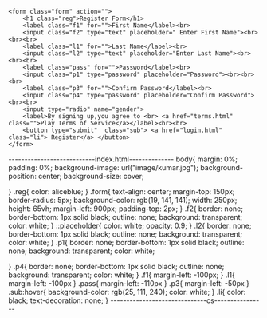 <!DOCTYPE html>
<html lang="en">
<head>
    <title>Website page</title>
    <link rel="stylesheet" href="stylesheet.css">
</head>
<body>
   
    <form class="form" action="">
        <h1 class="reg">Register Form</h1>
        <label class="f1" for="">First Name</label><br>
        <input class="f2" type="text" placeholder=" Enter First Name"><br><br><br>
        <label class="l1" for="">Last Name</label><br>
        <input class="l2" type="text" placeholder="Enter Last Name"><br><br><br>
        <label class="pass" for="">Password</label><br>
        <input class="p1" type="password" placeholder="Password"><br><br><br>
        <label class="p3" for="">Confirm Password</label><br>
        <input class="p4" type="password" placeholder="Confirm Password"><br><br>
        <input type="radio" name="gender">
        <label>By signing up,you agree to <br> <a href="terms.html" class="">Play Terms of Service</a></label><br><br>
        <button type="submit"  class="sub"> <a href="login.html" class="li"> Register</a> </button>
    </form>
   
</body>
</html>
---------------------------index.html--------------
body{
    margin: 0%;
    padding: 0%;
    background-image: url("image/kumar.jpg");
    background-position: center;
    background-size: cover;

}
.reg{
    color: aliceblue;
}
.form{
    text-align: center;
    margin-top: 150px;
    border-radius: 5px;
    background-color: rgb(19, 141, 141);
    width: 250px;
    height: 65vh;
    margin-left: 900px;
    padding-top: 2px;
}
.f2{
    border: none;
    border-bottom: 1px solid black;
    outline: none;
    background: transparent;
    color: white;
}
::placeholder{
    color: white;
    opacity: 0.9;
}
.l2{
    border: none;
    border-bottom: 1px solid black;
    outline: none;
    background: transparent;
    color: white;
}
.p1{
    border: none;
    border-bottom: 1px solid black;
    outline: none;
    background: transparent;
    color: white;

}
.p4{
    border: none;
    border-bottom: 1px solid black;
    outline: none;
    background: transparent;
    color: white;
}
.f1{
    margin-left: -100px;
}
.l1{
    margin-left: -100px
}
.pass{
    margin-left: -110px
}
.p3{
    margin-left: -50px
}
.sub:hover{
   background-color: rgb(25, 111, 240);
   color: white;
}
.li{
    color: black;
    text-decoration: none;
}
------------------------------cs----------------
